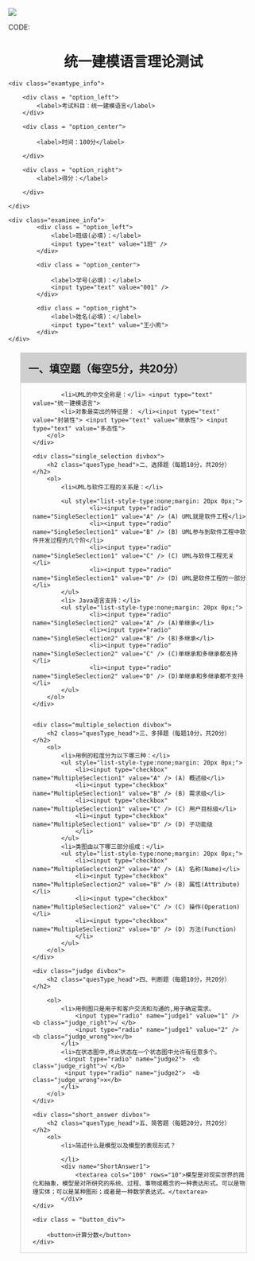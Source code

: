 
![](https://s3.cn-north-1.amazonaws.com.cn/tws-upload/images/1551173411770-cf87ea1a-7066-49de-b2e9-f170e57968b4.png)


CODE:



<style type="text/css">

h1{
	text-align: center;
}
li{
	margin: 18px 0px;
}
.examtype_info{
	border: 1px solid #CFCFCF;
    height: 46px;
    line-height: 46px;
    width: 90%;
	margin:auto;
    display: float;
    margin-bottom: 20px
}
.examtype_info .option_left{
	float:left;
	margin-right: 250px;	
}
.examtype_info .option_center{
	float:left;
	margin-left: 295px;	
}
.examtype_info .option_right{
	float:right;
    margin-right: 250px;
}

.examinee_info{
	
	border: 1px solid #CFCFCF;
    height: 46px;
    line-height: 46px;
    width: 90%;
    display: float;
	margin:auto;
    margin-bottom: 20px
	
}

.examinee_info .option_left{
	float:left;
	margin-right: 250px;	
}
.examinee_info .option_center{
	float:left;
	margin-left: 204px;	
}
.examinee_info .option_right{
	float:right;
    margin-right: 32px;
}




.quesType_head{
	background-color: #CFCFCF;
    margin: 0px;
    padding: 15px;
}
.gap_filling input[type="text"]{
margin: 10px 0px;
}

.divbox{
	width:90%;
	margin: auto;
	margin-top:20px;
	border: 1px solid #CFCFCF;
}
input[type = "text"]{
	border-radius: 4px;
    height: 27px;
    line-height: 27px;
    border: 1px solid #CFCFCF;
}
.judge_right{
	color:green;
}
.judge_wrong{
	color:red;
}
.button_div{
	display: flex;
    justify-content: center;5
}
.short_answer textarea{
	border-radius: 6px;
}
button{

    
	padding: 6px;
    background-color: #5E88BF;
    color: #DEFFFF;
    border-radius: 6px;
}

</style>
<h1>统一建模语言理论测试</h1>


<div class="exam_info">
	
	
	<div class="examtype_info">
		
		<div class = "option_left">
			<label>考试科目：统一建模语言</label>
		</div>
		
		<div class = "option_center">
		
			<label>时间：100分</label>
			
		</div>
		
		<div class = "option_right">
			<label>得分：</label>

		</div>
		
	</div>
	
	<div class="examinee_info">
			<div class = "option_left">
				<label>班级(必填)：</label>
				<input type="text" value="1班" />
			</div>
			
			<div class = "option_center">
			
				<label>学号(必填)：</label>
				<input type="text" value="001" />
			</div>
			
			<div class = "option_right">
				<label>姓名(必填)：</label>
				<input type="text" value="王小闹">
			</div>
	</div>
	

</div>

<div class="content">
	<div class="gap_filling divbox">
		<h2 class="quesType_head">一、填空题（每空5分，共20分）</h2>
		<ol>
			
			<li>UML的中文全称是：</li> <input type="text" value="统一建模语言">
			<li>对象最突出的特征是： </li><input type="text" value="封装性"> <input type="text" value="继承性"> <input type="text" value="多态性">
		</ol> 
	</div>

	<div class="single_selection divbox">
		<h2 class="quesType_head">二、选择题（每题10分，共20分）</h2>
		<ol>
			<li>UML与软件工程的关系是：</li>

			<ul style="list-style-type:none;margin: 20px 0px;">
					<li><input type="radio" name="SingleSeclection1" value="A" /> (A) UML就是软件工程</li>
					<li><input type="radio" name="SingleSeclection1" value="B" /> (B) UML参与到软件工程中软件开发过程的几个阶</li>
					<li><input type="radio" name="SingleSeclection1" value="C" /> (C) UML与软件工程无关</li>
					<li><input type="radio" name="SingleSeclection1" value="D" /> (D) UML是软件工程的一部分</li>
			</ul>
			<li> Java语言支持：</li>
			<ul style="list-style-type:none;margin: 20px 0px;">
					<li><input type="radio" name="SingleSeclection2" value="A" /> (A)单继承</li>
					<li><input type="radio" name="SingleSeclection2" value="B" /> (B)多继承</li>
					<li><input type="radio" name="SingleSeclection2" value="C" /> (C)单继承和多继承都支持</li>
					<li><input type="radio" name="SingleSeclection2" value="D" /> (D)单继承和多继承都不支持</li>
			</ul>
		</ol>
	</div>


	<div class="multiple_selection divbox">
		<h2 class="quesType_head">三、多择题（每题10分，共20分）</h2>
		<ol>
			<li>用例的粒度分为以下哪三种：</li>
			<ul style="list-style-type:none;margin: 20px 0px;">
				<li><input type="checkbox" name="MultipleSeclection1" value="A" /> (A) 概述级</li>
				<li><input type="checkbox" name="MultipleSeclection1" value="B" /> (B) 需求级</li>
				<li><input type="checkbox" name="MultipleSeclection1" value="C" /> (C) 用户目标级</li>
				<li><input type="checkbox" name="MultipleSeclection1" value="D" /> (D) 子功能级
				</li>
			</ul>
			<li>类图由以下哪三部分组成：</li>
			<ul style="list-style-type:none;margin: 20px 0px;">
				<li><input type="checkbox" name="MultipleSeclection2" value="A" /> (A) 名称(Name)</li>
				<li><input type="checkbox" name="MultipleSeclection2" value="B" /> (B) 属性(Attribute) </li>
				<li><input type="checkbox" name="MultipleSeclection2" value="C" /> (C) 操作(Operation) </li>
				<li><input type="checkbox" name="MultipleSeclection2" value="D" /> (D) 方法(Function)
				</li>
			</ul>
		</ol>
	</div>

	<div class="judge divbox">
		<h2 class="quesType_head">四、判断题（每题10分，共20分）</h2>

		<ol>
			<li>用例图只是用于和客户交流和沟通的,用于确定需求。
				<input type="radio" name="judge1" value="1" /> <b class="judge_right">√ </b>
				<input type="radio" name="judge1" value="2" /> <b class="judge_wrong">x</b>
			</li>
			<li>在状态图中,终止状态在一个状态图中允许有任意多个。
			 <input type="radio" name="judge2">  <b class="judge_right">√ </b>
			 <input type="radio" name="judge2">  <b class="judge_wrong">x</b>
			</li>
		</ol>
	</div>

	<div class="short_answer divbox">
		<h2 class="quesType_head">五、简答题（每题20分，共20分）</h2>
		<ol>
			<li>简述什么是模型以及模型的表现形式？

			</li>
			<div name="ShortAnswer1">
				<textarea cols="100" rows="10">模型是对现实世界的简化和抽象，模型是对所研究的系统、过程、事物或概念的一种表达形式。可以是物理实体；可以是某种图形；或者是一种数学表达式。</textarea>
			</div>
	</div>

	<div class = "button_div">
		
		<button>计算分数</button>
	</div>
</div>

<!-- <div >
	<label>考试科目：</label>
	<label>统一建模语言</label>
</div>

<div >
	<label>班级：</label>
	<input type="text" placeholder="1班" />

</div> -->